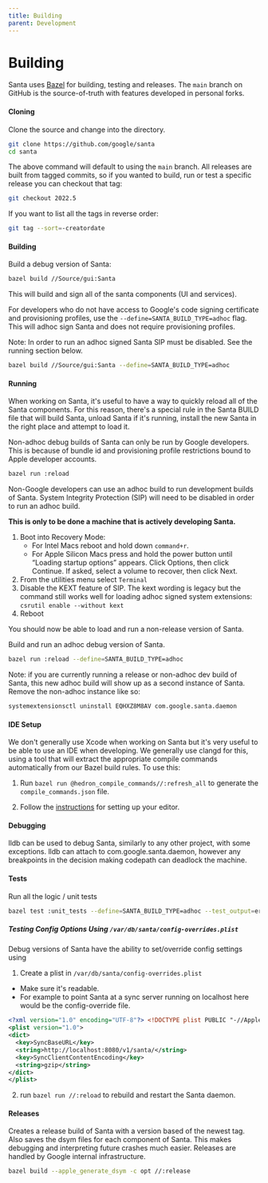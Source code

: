 ```yaml
---
title: Building
parent: Development
---
```


# Building

Santa uses [Bazel](https://bazel.build) for building, testing and releases. The
`main` branch on GitHub is the source-of-truth with features developed in
personal forks.

#### Cloning

Clone the source and change into the directory.

```sh
git clone https://github.com/google/santa
cd santa
```

The above command will default to using the `main` branch. All releases are
built from tagged commits, so if you wanted to build, run or test a specific
release you can checkout that tag:

```sh
git checkout 2022.5
```

If you want to list all the tags in reverse order:

```sh
git tag --sort=-creatordate
```

#### Building

Build a debug version of Santa:

```sh
bazel build //Source/gui:Santa
```

This will build and sign all of the santa components (UI and services).

For developers who do not have access to Google's code signing certificate and
provisioning profiles, use the `--define=SANTA_BUILD_TYPE=adhoc` flag. This will
adhoc sign Santa and does not require provisioning profiles.

Note: In order to run an adhoc signed Santa SIP must be disabled. See the
running section below.

```sh
bazel build //Source/gui:Santa --define=SANTA_BUILD_TYPE=adhoc
```

#### Running

When working on Santa, it's useful to have a way to quickly reload all of the
Santa components. For this reason, there's a special rule in the Santa BUILD
file that will build Santa, unload Santa if it's running, install the new
Santa in the right place and attempt to load it.

Non-adhoc debug builds of Santa can only be run by Google developers. This is
because of bundle id and provisioning profile restrictions bound to Apple
developer accounts.

```sh
bazel run :reload
```

Non-Google developers can use an adhoc build to run development builds of Santa.
System Integrity Protection (SIP) will need to be disabled in order to run an
adhoc build.

**This is only to be done a machine that is actively developing Santa.**

1.  Boot into Recovery Mode:
    *   For Intel Macs reboot and hold down `command+r`.
    *   For Apple Silicon Macs press and hold the power button until “Loading
        startup options” appears. Click Options, then click Continue. If asked,
        select a volume to recover, then click Next.
2.  From the utilities menu select `Terminal`
3.  Disable the KEXT feature of SIP. The kext wording is legacy but the command
    still works well for loading adhoc signed system extensions: `csrutil enable
    --without kext`
4.  Reboot

You should now be able to load and run a non-release version of Santa.

Build and run an adhoc debug version of Santa.

```sh
bazel run :reload --define=SANTA_BUILD_TYPE=adhoc
```

Note: if you are currently running a release or non-adhoc dev build of Santa,
this new adhoc build will show up as a second instance of Santa. Remove the
non-adhoc instance like so:

```sh
systemextensionsctl uninstall EQHXZ8M8AV com.google.santa.daemon
```

#### IDE Setup

We don't generally use Xcode when working on Santa but it's very useful to be
able to use an IDE when developing. We generally use clangd for this, using a
tool that will extract the appropriate compile commands automatically from our
Bazel build rules. To use this:

1) Run `bazel run @hedron_compile_commands//:refresh_all` to generate the
   `compile_commands.json` file.

2) Follow the [instructions](https://github.com/hedronvision/bazel-compile-commands-extractor#editor-setup--for-autocomplete-based-on-compile_commandsjson)
   for setting up your editor.

#### Debugging

lldb can be used to debug Santa, similarly to any other project, with some
exceptions. lldb can attach to com.google.santa.daemon, however any breakpoints
in the decision making codepath can deadlock the machine.

#### Tests

Run all the logic / unit tests

```sh
bazel test :unit_tests --define=SANTA_BUILD_TYPE=adhoc --test_output=errors
```

##### Testing Config Options Using `/var/db/santa/config-overrides.plist`

Debug versions of Santa have the ability to set/override config settings using 

1. Create a plist in `/var/db/santa/config-overrides.plist`
  - Make sure it's readable. 
  - For example to point Santa at a sync server running on localhost here would be the config-override file.

  ```xml
  <?xml version="1.0" encoding="UTF-8"?> <!DOCTYPE plist PUBLIC "-//Apple//DTD PLIST 1.0//EN" "http://www.apple.com/DTDs/PropertyList-1.0.dtd">
  <plist version="1.0">
  <dict>    
    <key>SyncBaseURL</key>
    <string>http://localhost:8080/v1/santa/</string>
    <key>SyncClientContentEncoding</key>
    <string>gzip</string>
  </dict>
</plist>
  ```

2. run `bazel run //:reload` to rebuild and restart the Santa daemon.

#### Releases

Creates a release build of Santa with a version based of the newest tag. Also
saves the dsym files for each component of Santa. This makes debugging and
interpreting future crashes much easier. Releases are handled by Google internal
infrastructure.

```sh
bazel build --apple_generate_dsym -c opt //:release
```
